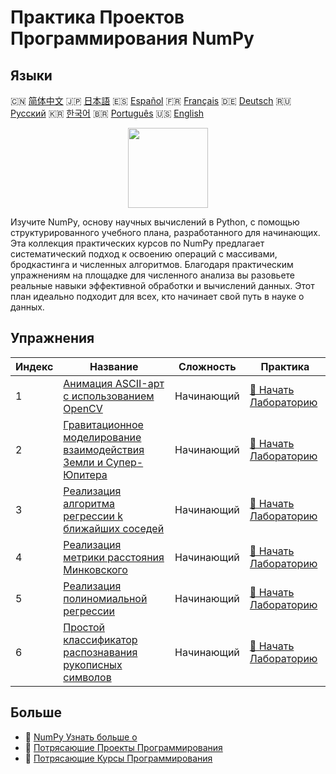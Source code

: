 # Практика Проектов Программирования NumPy

## Языки

🇨🇳 [简体中文](README_zh.md) 🇯🇵 [日本語](README_ja.md) 🇪🇸 [Español](README_es.md) 🇫🇷 [Français](README_fr.md) 🇩🇪 [Deutsch](README_de.md) 🇷🇺 [Русский](README_ru.md) 🇰🇷 [한국어](README_ko.md) 🇧🇷 [Português](README_pt.md) 🇺🇸 [English](README.md) 

<div align="center">
<img width="128px" src="https://file.labex.io/path/gdqX0QgXsYjL.png">
</div>

Изучите NumPy, основу научных вычислений в Python, с помощью структурированного учебного плана, разработанного для начинающих. Эта коллекция практических курсов по NumPy предлагает систематический подход к освоению операций с массивами, бродкастинга и численных алгоритмов. Благодаря практическим упражнениям на площадке для численного анализа вы разовьете реальные навыки эффективной обработки и вычислений данных. Этот план идеально подходит для всех, кто начинает свой путь в науке о данных.

## Упражнения

|   Индекс | Название                                                                                                                                                     | Сложность   | Практика                                                                                                             |
|----------|--------------------------------------------------------------------------------------------------------------------------------------------------------------|-------------|----------------------------------------------------------------------------------------------------------------------|
|        1 | [Анимация ASCII-арт с использованием OpenCV](https://labex.io/ru/courses/project-ascii-art-animation-with-opencv)                                            | Начинающий  | [🚀 Начать Лабораторию](https://labex.io/ru/courses/project-ascii-art-animation-with-opencv)                         |
|        2 | [Гравитационное моделирование взаимодействия Земли и Супер-Юпитера](https://labex.io/ru/courses/project-gravitational-simulation-of-earth-and-super-jupiter) | Начинающий  | [🚀 Начать Лабораторию](https://labex.io/ru/courses/project-gravitational-simulation-of-earth-and-super-jupiter)     |
|        3 | [Реализация алгоритма регрессии k ближайших соседей](https://labex.io/ru/courses/project-k-nearest-neighbors-regression-algorithm-implementation)            | Начинающий  | [🚀 Начать Лабораторию](https://labex.io/ru/courses/project-k-nearest-neighbors-regression-algorithm-implementation) |
|        4 | [Реализация метрики расстояния Минковского](https://labex.io/ru/courses/project-implementing-minkowski-distance-metric)                                      | Начинающий  | [🚀 Начать Лабораторию](https://labex.io/ru/courses/project-implementing-minkowski-distance-metric)                  |
|        5 | [Реализация полиномиальной регрессии](https://labex.io/ru/courses/project-polynomial-regression-implementation-and-application)                              | Начинающий  | [🚀 Начать Лабораторию](https://labex.io/ru/courses/project-polynomial-regression-implementation-and-application)    |
|        6 | [Простой классификатор распознавания рукописных символов](https://labex.io/ru/courses/project-simple-handwritten-character-recognition-classifier)           | Начинающий  | [🚀 Начать Лабораторию](https://labex.io/ru/courses/project-simple-handwritten-character-recognition-classifier)     |

## Больше

- 🔗 [NumPy Узнать больше о](https://labex.io/ru/skilltrees/numpy)
- 🔗 [Потрясающие Проекты Программирования](https://github.com/labex-labs/awesome-programming-projects)
- 🔗 [Потрясающие Курсы Программирования](https://github.com/labex-labs/awesome-programming-courses)

